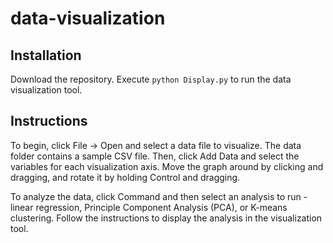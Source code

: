 # data-visualization
## Installation
Download the repository. Execute `python Display.py` to run the data visualization tool.
## Instructions
To begin, click File -> Open and select a data file to visualize. The data folder contains a sample CSV file. Then, click Add Data and select the variables for each visualization axis. Move the graph around by clicking and dragging, and rotate it by holding Control and dragging.

To analyze the data, click Command and then select an analysis to run - linear regression, Principle Component Analysis (PCA), or K-means clustering. Follow the instructions to display the analysis in the visualization tool.

